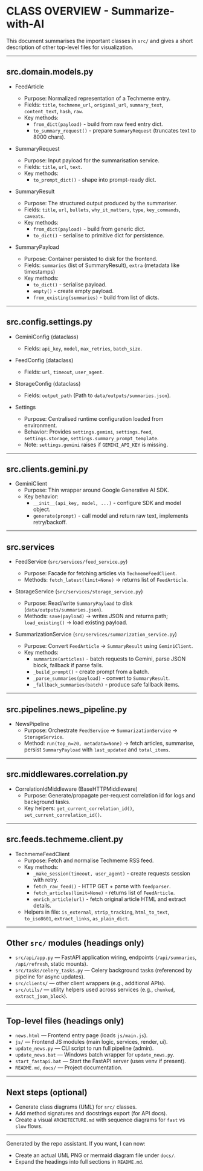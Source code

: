 # CLASS OVERVIEW - Summarize-with-AI

This document summarises the important classes in `src/` and gives a short description of other top-level files for visualization.

---

## src.domain.models.py

- FeedArticle
  - Purpose: Normalized representation of a Techmeme entry.
  - Fields: `title`, `techmeme_url`, `original_url`, `summary_text`, `content_text`, `hash`, `raw`.
  - Key methods:
    - `from_dict(payload)` - build from raw feed entry dict.
    - `to_summary_request()` - prepare `SummaryRequest` (truncates text to 8000 chars).

- SummaryRequest
  - Purpose: Input payload for the summarisation service.
  - Fields: `title`, `url`, `text`.
  - Key methods:
    - `to_prompt_dict()` - shape into prompt-ready dict.

- SummaryResult
  - Purpose: The structured output produced by the summariser.
  - Fields: `title`, `url`, `bullets`, `why_it_matters`, `type`, `key_commands`, `caveats`.
  - Key methods:
    - `from_dict(payload)` - build from generic dict.
    - `to_dict()` - serialise to primitive dict for persistence.

- SummaryPayload
  - Purpose: Container persisted to disk for the frontend.
  - Fields: `summaries` (list of SummaryResult), `extra` (metadata like timestamps)
  - Key methods:
    - `to_dict()` - serialise payload.
    - `empty()` - create empty payload.
    - `from_existing(summaries)` - build from list of dicts.

---

## src.config.settings.py

- GeminiConfig (dataclass)
  - Fields: `api_key`, `model`, `max_retries`, `batch_size`.

- FeedConfig (dataclass)
  - Fields: `url`, `timeout`, `user_agent`.

- StorageConfig (dataclass)
  - Fields: `output_path` (Path to `data/outputs/summaries.json`).

- Settings
  - Purpose: Centralised runtime configuration loaded from environment.
  - Behavior: Provides `settings.gemini`, `settings.feed`, `settings.storage`, `settings.summary_prompt_template`.
  - Note: `settings.gemini` raises if `GEMINI_API_KEY` is missing.

---

## src.clients.gemini.py

- GeminiClient
  - Purpose: Thin wrapper around Google Generative AI SDK.
  - Key behavior:
    - `__init__(api_key, model, ...)` - configure SDK and model object.
    - `generate(prompt)` - call model and return raw text, implements retry/backoff.

---

## src.services

- FeedService (`src/services/feed_service.py`)
  - Purpose: Facade for fetching articles via `TechmemeFeedClient`.
  - Methods: `fetch_latest(limit=None)` → returns list of `FeedArticle`.

- StorageService (`src/services/storage_service.py`)
  - Purpose: Read/write `SummaryPayload` to disk (`data/outputs/summaries.json`).
  - Methods: `save(payload)` → writes JSON and returns path; `load_existing()` → load existing payload.

- SummarizationService (`src/services/summarization_service.py`)
  - Purpose: Convert `FeedArticle` → `SummaryResult` using `GeminiClient`.
  - Key methods:
    - `summarize(articles)` - batch requests to Gemini, parse JSON block, fallback if parse fails.
    - `_build_prompt()` - create prompt from a batch.
    - `_parse_summaries(payload)` - convert to `SummaryResult`.
    - `_fallback_summaries(batch)` - produce safe fallback items.

---

## src.pipelines.news_pipeline.py

- NewsPipeline
  - Purpose: Orchestrate `FeedService` → `SummarizationService` → `StorageService`.
  - Method: `run(top_n=20, metadata=None)` → fetch articles, summarise, persist `SummaryPayload` with `last_updated` and `total_items`.

---

## src.middlewares.correlation.py

- CorrelationIdMiddleware (BaseHTTPMiddleware)
  - Purpose: Generate/propagate per-request correlation id for logs and background tasks.
  - Key helpers: `get_current_correlation_id()`, `set_current_correlation_id()`.

---

## src.feeds.techmeme.client.py

- TechmemeFeedClient
  - Purpose: Fetch and normalise Techmeme RSS feed.
  - Key methods:
    - `_make_session(timeout, user_agent)` - create requests session with retry.
    - `fetch_raw_feed()` - HTTP GET + parse with `feedparser`.
    - `fetch_articles(limit=None)` - returns list of `FeedArticle`.
    - `enrich_article(url)` - fetch original article HTML and extract details.
  - Helpers in file: `is_external`, `strip_tracking`, `html_to_text`, `to_iso8601`, `extract_links`, `as_plain_dict`.

---

## Other `src/` modules (headings only)

- `src/api/app.py`  — FastAPI application wiring, endpoints (`/api/summaries`, `/api/refresh`, static mounts).
- `src/tasks/celery_tasks.py` — Celery background tasks (referenced by pipeline for async updates).
- `src/clients/` — other client wrappers (e.g., additional APIs).
- `src/utils/` — utility helpers used across services (e.g., `chunked`, `extract_json_block`).

---

## Top-level files (headings only)

- `news.html` — Frontend entry page (loads `js/main.js`).
- `js/` — Frontend JS modules (main logic, services, render, ui).
- `update_news.py` — CLI script to run full pipeline (admin).
- `update_news.bat` — Windows batch wrapper for `update_news.py`.
- `start_fastapi.bat` — Start the FastAPI server (uses venv if present).
- `README.md`, `docs/` — Project documentation.

---

## Next steps (optional)

- Generate class diagrams (UML) for `src/` classes.
- Add method signatures and docstrings export (for API docs).
- Create a visual `ARCHITECTURE.md` with sequence diagrams for `fast` vs `slow` flows.


---

Generated by the repo assistant. If you want, I can now:
- Create an actual UML PNG or mermaid diagram file under `docs/`.
- Expand the headings into full sections in `README.md`.
